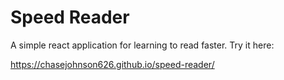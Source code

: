 # Speed Reader
A simple react application for learning to read faster. Try it here:

https://chasejohnson626.github.io/speed-reader/
